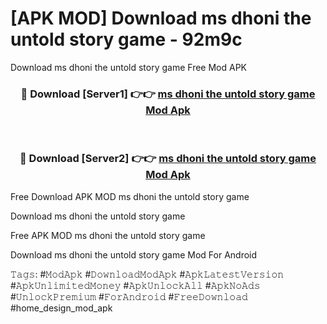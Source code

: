 # [APK MOD] Download  ms dhoni the untold story game - 92m9c
Download ms dhoni the untold story game Free Mod APK

<div align="center">
<h3>🔴 Download [Server1] 👉👉 <a href="https://apk-comot.site?title=ms_dhoni_the_untold_story_game">ms dhoni the untold story game Mod Apk</a></h3><br>

<h3>🔴 Download [Server2] 👉👉 <a href="https://apk-comot.site?title=ms_dhoni_the_untold_story_game">ms dhoni the untold story game Mod Apk</a></h3>
</div>


Free Download APK MOD ms dhoni the untold story game

Download ms dhoni the untold story game 

Free APK MOD ms dhoni the untold story game 

Download ms dhoni the untold story game Mod For Android

𝚃𝚊𝚐𝚜: #𝙼𝚘𝚍𝙰𝚙𝚔 #𝙳𝚘𝚠𝚗𝚕𝚘𝚊𝚍𝙼𝚘𝚍𝙰𝚙𝚔 #𝙰𝚙𝚔𝙻𝚊𝚝𝚎𝚜𝚝𝚅𝚎𝚛𝚜𝚒𝚘𝚗 #𝙰𝚙𝚔𝚄𝚗𝚕𝚒𝚖𝚒𝚝𝚎𝚍𝙼𝚘𝚗𝚎𝚢 #𝙰𝚙𝚔𝚄𝚗𝚕𝚘𝚌𝚔𝙰𝚕𝚕 #𝙰𝚙𝚔𝙽𝚘𝙰𝚍𝚜 #𝚄𝚗𝚕𝚘𝚌𝚔𝙿𝚛𝚎𝚖𝚒𝚞𝚖 #𝙵𝚘𝚛𝙰𝚗𝚍𝚛𝚘𝚒𝚍 #𝙵𝚛𝚎𝚎𝙳𝚘𝚠𝚗𝚕𝚘𝚊𝚍 #home_design_mod_apk